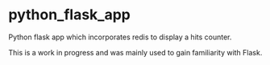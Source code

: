 # python_flask_app

Python flask app which incorporates redis to display a hits counter.

This is a work in progress and was mainly used to gain familiarity with Flask.
